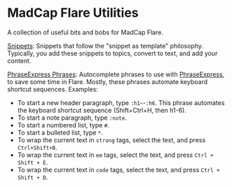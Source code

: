 # MadCap Flare Utilities
A collection of useful bits and bobs for MadCap Flare. 

[Snippets](snippets): Snippets that follow the "snippet as template" philosophy. Typically, you add these snippets to topics, convert to text, and add your content.

[PhraseExpress Phrases](PhraseExpressFlareMacros.pxp): Autocomplete phrases to use with [PhraseExpress](http://www.phraseexpress.com/), to save some time in Flare. Mostly, these phrases automate keyboard shortcut sequences. Examples:
* To start a new header paragraph, type `:h1`--`:h6`. This phrase automates the keyboard shortcut sequence (Shift+Ctrl+H, then h1-6). 
* To start a note paragraph, type `:note`. 
* To start a numbered list, type `#`. 
* To start a bulleted list, type `*`.
* To wrap the current text in `strong` tags, select the text, and press `Ctrl+Shift+B`.
* To wrap the current text in `em` tags, select the text, and press `Ctrl + Shift + E`.
* To wrap the current text in `code` tags, select the text, and press `Ctrl + Shift + D`.
